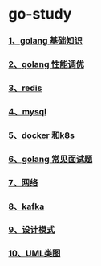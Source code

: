 # go-study





### [1、golang 基础知识](./golang基础知识.md)

### [2、golang 性能调优](./golang性能调优.md)

### [3、redis](./redis.md)

### [4、mysql](./mysql.md)

### [5、docker 和k8s](./docker和k8s.md)

### [6、golang 常见面试题](./golang常见面试题.md)

### [7、网络](./网络.md)

### [8、kafka](./kafka.md)

### [9、设计模式](./设计模式.md)

### [10、UML类图](./UML类图)

